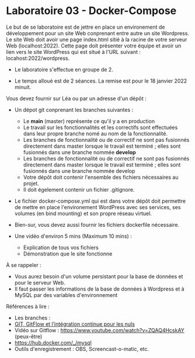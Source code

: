 # Laboratoire 03 - Docker-Compose


Le but de se laboratoire est de jettre en place un environement de développement pour un site Web conprenant entre autre un site Wordpress.
Le site Web doit avoir une page index.html sitié à la racine de votre serveur Web (localhost:2022). Cette page doit présenter votre équipe et avoir un lien vers le site WordPress qui est situé à l'URL suivant : locahost:2022/wordpress.

- Le laboratoire s'effectue en groupe de 2.

 - Le temps alloué est de 2 séances. La remise est pour le 18 janvier 2022 minuit.

Vous devez fournir sur Léa ou par un adresse d'un dépôt :

- Un dépot git conprenant les branches suivantes : 
    - Le **main** (master) représente ce qu'il y a en production
    - Le travail sur les fonctionnalités et les correctifs sont effectuées dans leur propre branche nomé au nom de la fonctionnalité.
    - Les branches de fonctionnalité ou de correctif ne sont pas fusionnés directement dans master lorsque le travail est terminé ; elles sont fusionnés dans une branche nommée **develop**
    - Les branches de fonctionnalité ou de correctif ne sont pas fusionnés directement dans master lorsque le travail est terminé ; elles sont fusionnés dans une branche nommée develop
    - Votre dépôt doit contenir l'ensemble des fichiers nécessaires au projet.
    - Il doit égelement contenir un fichier .gitignore.
    
- Le fichier docker-compose.yml qui est dans votre dépôt doit permettre de mettre en place l'environement WordPress avec ses services, ses volumes (en bind mounting) et son propre réseau virtuel.
- Bien-sur, vous devez aussi fournir les fichiers dockerfile nécessaire.
- Une vidéo d'environ 5 mins (Maximum 10 mins) :
  - Explication de tous vos fichiers
  - Démonstration que le site fonctionne
  

À se rappeler :

- Vous aurez besoin d'un volume persistant pour la base de données et pour le serveur Web.
- Il faut passer les informations de la base de données à Wordpress et à MySQL par des variables d'environnement


Références à lire :

- Les branches : 
- [GIT, GitFlow et l’intégration continue pour les nuls](https://jp-lambert.me/git-gitflow-et-lint%C3%A9gration-continue-pour-les-nuls-a0b2f0b7c788)
- Vidéo sur Gitflow : https://www.youtube.com/watch?v=ZQAQ4HcskAY (peux-être)
- https://hub.docker.com/_/mysql
- Outils d'enregistrement : OBS, Screencast-o-matic, etc.

